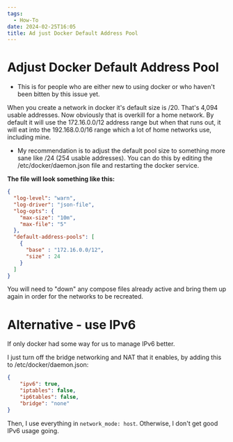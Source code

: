 ```yaml
---
tags:
  - How-To
date: 2024-02-25T16:05
title: Ad just Docker Default Address Pool
---
```

<!-- 2024-02-25-1605 (February 25, 2024 4:05 PM) -->

# Adjust Docker Default Address Pool

- This is for people who are either new to using docker or who haven't been bitten by this issue yet.

When you create a network in docker it's default size is /20. That's 4,094 usable addresses. Now obviously that is overkill for a home network. By default it will use the 172.16.0.0/12 address range but when that runs out, it will eat into the 192.168.0.0/16 range which a lot of home networks use, including mine.

- My recommendation is to adjust the default pool size to something more sane like /24 (254 usable addresses). You can do this by editing the /etc/docker/daemon.json file and restarting the docker service.

**The file will look something like this:**
```json
{
  "log-level": "warn",
  "log-driver": "json-file",
  "log-opts": {
    "max-size": "10m",
    "max-file": "5"
  },
  "default-address-pools": [
    {
      "base" : "172.16.0.0/12",
      "size" : 24
    }
  ]
}
```
You will need to "down" any compose files already active and bring them up again in order for the networks to be recreated.

# Alternative - use IPv6
If only docker had some way for us to manage IPv6 better.

I just turn off the bridge networking and NAT that it enables, by adding this to /etc/docker/daemon.json:

```json
{
    "ipv6": true,
    "iptables": false,
    "ip6tables": false,
    "bridge": "none"
}
```
Then, I use everything in `network_mode: host`. Otherwise, I don't get good IPv6 usage going. 
